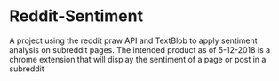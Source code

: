 # Reddit-Sentiment
A project using the reddit praw API and TextBlob to apply sentiment analysis on subreddit pages.
The intended product as of 5-12-2018 is a chrome extension that will display the sentiment of a page or post in a subreddit
